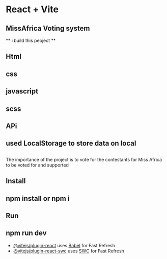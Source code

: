 # React + Vite
## MissAfrica Voting system 

** i build this peoject **
## Html 
## css
## javascript
## scss
## APi
## used LocalStorage to store data on local
## 
The importance of the project is to vote for the contestants for Miss Africa to be voted for and supported
## Install
## npm install or npm i
## Run
## npm run dev 




- [@vitejs/plugin-react](https://github.com/vitejs/vite-plugin-react/blob/main/packages/plugin-react/README.md) uses [Babel](https://babeljs.io/) for Fast Refresh
- [@vitejs/plugin-react-swc](https://github.com/vitejs/vite-plugin-react-swc) uses [SWC](https://swc.rs/) for Fast Refresh

